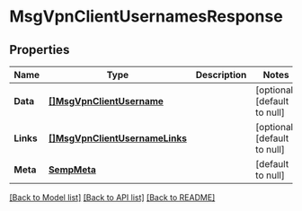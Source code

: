 # MsgVpnClientUsernamesResponse

## Properties
Name | Type | Description | Notes
------------ | ------------- | ------------- | -------------
**Data** | [**[]MsgVpnClientUsername**](MsgVpnClientUsername.md) |  | [optional] [default to null]
**Links** | [**[]MsgVpnClientUsernameLinks**](MsgVpnClientUsernameLinks.md) |  | [optional] [default to null]
**Meta** | [**SempMeta**](SempMeta.md) |  | [default to null]

[[Back to Model list]](../README.md#documentation-for-models) [[Back to API list]](../README.md#documentation-for-api-endpoints) [[Back to README]](../README.md)


